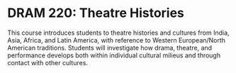 # DRAM 220: Theatre Histories

This course introduces students to theatre histories and cultures from India, Asia, Africa, and Latin America, with reference to Western European/North American traditions. Students will investigate how drama, theatre, and performance develops both within individual cultural milieus and through contact with other cultures.